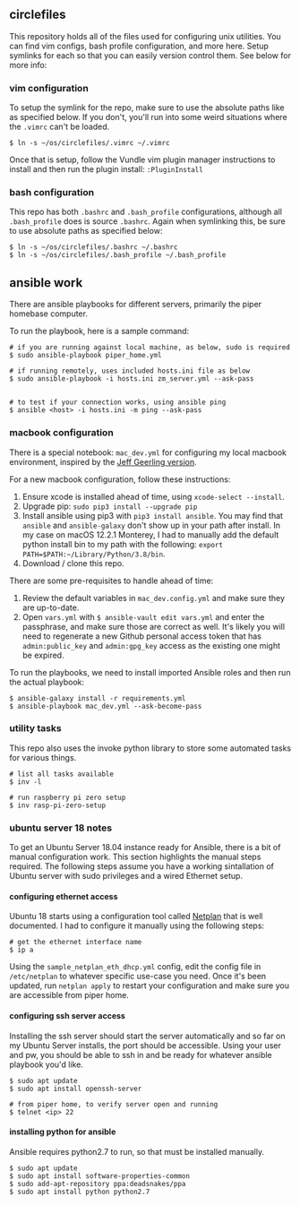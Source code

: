 ## circlefiles

This repository holds all of the files used for configuring unix utilities. You
can find vim configs, bash profile configuration, and more here. Setup symlinks
for each so that you can easily version control them. See below for more info:


### vim configuration

To setup the symlink for the repo, make sure to use the absolute paths like
as specified below. If you don't, you'll run into some weird situations where
the `.vimrc` can't be loaded.

```
$ ln -s ~/os/circlefiles/.vimrc ~/.vimrc
```

Once that is setup, follow the Vundle vim plugin manager instructions to
install and then run the plugin install: `:PluginInstall`

### bash configuration

This repo has both `.bashrc` and `.bash_profile` configurations, although all
`.bash_profile` does is source `.bashrc`. Again when symlinking this, be sure
to use absolute paths as specified below:

```
$ ln -s ~/os/circlefiles/.bashrc ~/.bashrc
$ ln -s ~/os/circlefiles/.bash_profile ~/.bash_profile
```

## ansible work

There are ansible playbooks for different servers, primarily the piper homebase
computer.

To run the playbook, here is a sample command:

```
# if you are running against local machine, as below, sudo is required
$ sudo ansible-playbook piper_home.yml 

# if running remotely, uses included hosts.ini file as below
$ sudo ansible-playbook -i hosts.ini zm_server.yml --ask-pass


# to test if your connection works, using ansible ping
$ ansible <host> -i hosts.ini -m ping --ask-pass
```

### macbook configuration

There is a special notebook: `mac_dev.yml` for configuring my local macbook
environment, inspired by the [Jeff Geerling version](https://github.com/geerlingguy/mac-dev-playbook).

For a new macbook configuration, follow these instructions:

1. Ensure xcode is installed ahead of time, using `xcode-select --install`.
2. Upgrade pip: `sudo pip3 install --upgrade pip`
3. Install ansible using pip3 with `pip3 install ansible`. You may find that `ansible` and
`ansible-galaxy` don't show up in your path after install. In my case on macOS 12.2.1 Monterey,
I had to manually add the default python install bin to my path with the following:
`export PATH=$PATH:~/Library/Python/3.8/bin`.
4. Download / clone this repo.

There are some pre-requisites to handle ahead of time:

1. Review the default variables in `mac_dev.config.yml` and make sure they are up-to-date.
2. Open `vars.yml` with `$ ansible-vault edit vars.yml` and enter the passphrase, and make sure 
those are correct as well. It's likely you will need to regenerate a new Github personal access
token that has `admin:public_key` and `admin:gpg_key` access as the existing one might be expired.

To run the playbooks, we need to install imported Ansible roles and then run the actual playbook:
```
$ ansible-galaxy install -r requirements.yml 
$ ansible-playbook mac_dev.yml --ask-become-pass
```

### utility tasks

This repo also uses the invoke python library to store some automated tasks for
various things.

```
# list all tasks available
$ inv -l

# run raspberry pi zero setup
$ inv rasp-pi-zero-setup
```

### ubuntu server 18 notes

To get an Ubuntu Server 18.04 instance ready for Ansible, there is a bit of
manual configuration work. This section highlights the manual steps required.
The following steps assume you have a working sintallation of Ubuntu server
with sudo privileges and a wired Ethernet setup.

#### configuring ethernet access

Ubuntu 18 starts using a configuration tool called [Netplan](netplan) that is
well documented. I had to configure it manually using the following steps:

```
# get the ethernet interface name
$ ip a
```

Using the `sample_netplan_eth_dhcp.yml` config, edit the config file in
`/etc/netplan` to whatever specific use-case you need. Once it's been updated,
run `netplan apply` to restart your configuration and make sure you are
accessible from piper home.

#### configuring ssh server access

Installing the ssh server should start the server automatically and so far on
my Ubuntu Server installs, the port should be accessible. Using your user and
pw, you should be able to ssh in and be ready for whatever ansible playbook
you'd like.

```
$ sudo apt update
$ sudo apt install openssh-server

# from piper home, to verify server open and running
$ telnet <ip> 22
```

#### installing python for ansible

Ansible requires python2.7 to run, so that must be installed manually.

```
$ sudo apt update
$ sudo apt install software-properties-common
$ sudo add-apt-repository ppa:deadsnakes/ppa
$ sudo apt install python python2.7
```


[netplan]: https://netplan.io/

